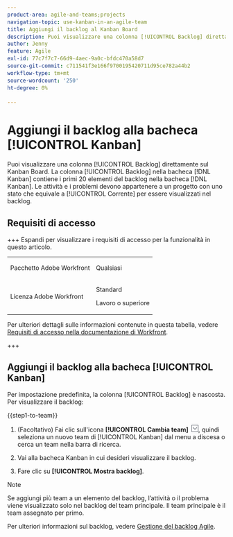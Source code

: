 ```yaml
---
product-area: agile-and-teams;projects
navigation-topic: use-kanban-in-an-agile-team
title: Aggiungi il backlog al Kanban Board
description: Puoi visualizzare una colonna [!UICONTROL Backlog] direttamente sul Kanban Board. La colonna [!UICONTROL Backlog] nella  [!DNL Kanban] bacheca contiene i primi 20 elementi del backlog nella [!DNL Kanban] bacheca. Per poter essere visualizzate nel backlog, le attività e le Issues devono appartenere ad un progetto con uno stato che equivale a Current (Corrente).
author: Jenny
feature: Agile
exl-id: 77c7f7c7-66d9-4aec-9a0c-bfdc470a58d7
source-git-commit: c711541f3e166f9700195420711d95ce782a44b2
workflow-type: tm+mt
source-wordcount: '250'
ht-degree: 0%

---
```


# Aggiungi il backlog alla bacheca [!UICONTROL Kanban]

Puoi visualizzare una colonna [!UICONTROL Backlog] direttamente sul Kanban Board. La colonna [!UICONTROL Backlog] nella bacheca [!DNL Kanban] contiene i primi 20 elementi del backlog nella bacheca [!DNL Kanban]. Le attività e i problemi devono appartenere a un progetto con uno stato che equivale a [!UICONTROL Corrente] per essere visualizzati nel backlog.

## Requisiti di accesso

+++ Espandi per visualizzare i requisiti di accesso per la funzionalità in questo articolo.

<table style="table-layout:auto"> 
 <col> 
 </col> 
 <col> 
 </col> 
 <tbody> 
  <tr> 
   <td role="rowheader">Pacchetto Adobe Workfront</td> 
   <td> <p>Qualsiasi</p> </td> 
  </tr> 
  <tr> 
   <td role="rowheader">Licenza Adobe Workfront</td> 
   <td> <p>Standard</p> 
   <p>Lavoro o superiore</p> </td> 
  </tr>
 </tbody> 
</table>

Per ulteriori dettagli sulle informazioni contenute in questa tabella, vedere [Requisiti di accesso nella documentazione di Workfront](/help/quicksilver/administration-and-setup/add-users/access-levels-and-object-permissions/access-level-requirements-in-documentation.md).

+++

## Aggiungi il backlog alla bacheca [!UICONTROL Kanban]

Per impostazione predefinita, la colonna [!UICONTROL Backlog] è nascosta. Per visualizzare il backlog:

{{step1-to-team}}

1. (Facoltativo) Fai clic sull&#39;icona **[!UICONTROL Cambia team]** ![Cambia team](assets/switch-team-icon.png), quindi seleziona un nuovo team di [!UICONTROL Kanban] dal menu a discesa o cerca un team nella barra di ricerca.

1. Vai alla bacheca Kanban in cui desideri visualizzare il backlog.
1. Fare clic su **[!UICONTROL Mostra backlog]**.

>[!NOTE]
>
>Se aggiungi più team a un elemento del backlog, l’attività o il problema viene visualizzato solo nel backlog del team principale. Il team principale è il team assegnato per primo.

Per ulteriori informazioni sul backlog, vedere [Gestione del backlog Agile](../../agile/work-in-an-agile-environment/manage-the-agile-backlog.md).
